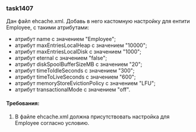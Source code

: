 
### task1407

Дан файл ehcache.xml. Добавь в него кастомную настройку для ентити Employee, с такими атрибутами:
- атрибут name с значением &quot;Employee&quot;;
- атрибут maxEntriesLocalHeap с значением &quot;10000&quot;;
- атрибут maxEntriesLocalDisk с значением &quot;1000&quot;;
- атрибут eternal с значением &quot;false&quot;;
- атрибут diskSpoolBufferSizeMB с значением &quot;20&quot;;
- атрибут timeToIdleSeconds с значением &quot;300&quot;;
- атрибут timeToLiveSeconds с значением &quot;600&quot;;
- атрибут memoryStoreEvictionPolicy с значением &quot;LFU&quot;;
- атрибут transactionalMode с значением &quot;off&quot;.


#### Требования:
1.	В файле ehcache.xml должна присутствовать настройка для Employee согласно условию.
